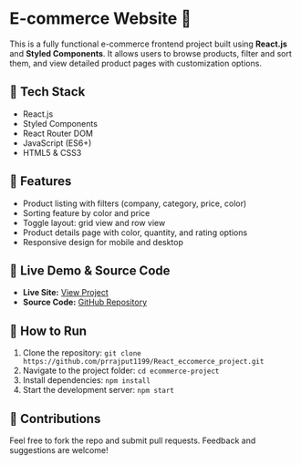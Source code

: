 <!DOCTYPE html>
<html lang="en">
<head>
  <meta charset="UTF-8" />
  <meta name="viewport" content="width=device-width, initial-scale=1.0"/>
</head>
<body>

  <h1>E-commerce Website 🛒</h1>

  <p>This is a fully functional e-commerce frontend project built using <strong>React.js</strong> and <strong>Styled Components</strong>. It allows users to browse products, filter and sort them, and view detailed product pages with customization options.</p>

  <h2>🚀 Tech Stack</h2>
  <ul>
    <li>React.js</li>
    <li>Styled Components</li>
    <li>React Router DOM</li>
    <li>JavaScript (ES6+)</li>
    <li>HTML5 & CSS3</li>
  </ul>

  <h2>🌟 Features</h2>
  <ul>
    <li>Product listing with filters (company, category, price, color)</li>
    <li>Sorting feature by color and price</li>
    <li>Toggle layout: grid view and row view</li>
    <li>Product details page with color, quantity, and rating options</li>
    <li>Responsive design for mobile and desktop</li>
  </ul>

  <h2>🔗 Live Demo & Source Code</h2>
  <ul>
    <li><strong>Live Site:</strong> <a href="https://react-eccomerce-project.vercel.app/" target="_blank">View Project</a></li>
    <li><strong>Source Code:</strong> <a href="https://github.com/prrajput1199/React_eccomerce_project" target="_blank">GitHub Repository</a></li>
  </ul>

  <h2>📌 How to Run</h2>
  <ol>
    <li>Clone the repository: <code>git clone https://github.com/prrajput1199/React_eccomerce_project.git</code></li>
    <li>Navigate to the project folder: <code>cd ecommerce-project</code></li>
    <li>Install dependencies: <code>npm install</code></li>
    <li>Start the development server: <code>npm start</code></li>
  </ol>

  <h2>🙌 Contributions</h2>
  <p>Feel free to fork the repo and submit pull requests. Feedback and suggestions are welcome!</p>

</body>
</html>
